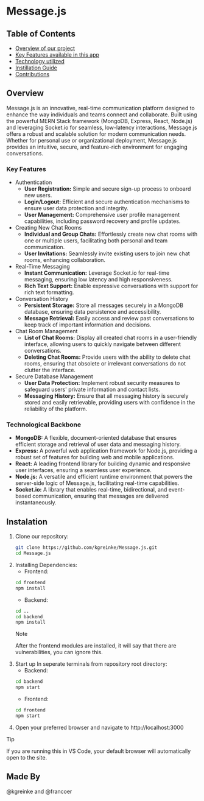 # Message.js

## Table of Contents
- [Overview of our project](#overview)
- [Key Features available in this app](#key-features)
- [Technology utilized](#technological-backbone)
- [Instillation Guide](#instalation)
- [Contributions](#made-by)

## Overview
Message.js is an innovative, real-time communication platform designed to enhance the way individuals and teams connect and collaborate. Built using the powerful MERN Stack framework (MongoDB, Express, React, Node.js) and leveraging Socket.io for seamless, low-latency interactions, Message.js offers a robust and scalable solution for modern communication needs. Whether for personal use or organizational deployment, Message.js provides an intuitive, secure, and feature-rich environment for engaging conversations.

### Key Features
- Authentication
   - **User Registration:** Simple and secure sign-up process to onboard new users.
   - **Login/Logout:** Efficient and secure authentication mechanisms to ensure user data protection and integrity.
   - **User Management:** Comprehensive user profile management capabilities, including password recovery and profile updates.
- Creating New Chat Rooms
   - **Individual and Group Chats:** Effortlessly create new chat rooms with one or multiple users, facilitating both personal and team communication.
   - **User Invitations:** Seamlessly invite existing users to join new chat rooms, enhancing collaboration.
- Real-Time Messaging
   - **Instant Communication:** Leverage Socket.io for real-time messaging, ensuring low latency and high responsiveness.
   - **Rich Text Support:** Enable expressive conversations with support for rich text formatting.
- Conversation History
   - **Persistent Storage:** Store all messages securely in a MongoDB database, ensuring data persistence and accessibility.
   - **Message Retrieval:** Easily access and review past conversations to keep track of important information and decisions.
- Chat Room Management
   - **List of Chat Rooms:** Display all created chat rooms in a user-friendly interface, allowing users to quickly navigate between different conversations.
   - **Deleting Chat Rooms:** Provide users with the ability to delete chat rooms, ensuring that obsolete or irrelevant conversations do not clutter the interface.
- Secure Database Management
   - **User Data Protection:** Implement robust security measures to safeguard users' private information and contact lists.
   - **Messaging History:** Ensure that all messaging history is securely stored and easily retrievable, providing users with confidence in the reliability of the platform.

### Technological Backbone
- **MongoDB:** A flexible, document-oriented database that ensures efficient storage and retrieval of user data and messaging history.
- **Express:** A powerful web application framework for Node.js, providing a robust set of features for building web and mobile applications.
- **React:** A leading frontend library for building dynamic and responsive user interfaces, ensuring a seamless user experience.
- **Node.js:** A versatile and efficient runtime environment that powers the server-side logic of Message.js, facilitating real-time capabilities.
- **Socket.io:** A library that enables real-time, bidirectional, and event-based communication, ensuring that messages are delivered instantaneously.

## Instalation
1. Clone our repository:
    ```bash
    git clone https://github.com/kgreinke/Message.js.git
    cd Message.js
    ```
2. Installing Dependencies:
   - Frontend:
   ```bash
   cd frontend
   npm install
   ```
   - Backend:
   ```bash
   cd ..
   cd backend
   npm install
   ```
   > [!NOTE]
   > After the frontend modules are installed, it will say that there are vulnerabilities, you can ignore this.
3. Start up
   In seperate terminals from repository root directory:
   - Backend:
   ```bash
   cd backend
   npm start
   ```
   - Frontend:
   ```bash
   cd frontend
   npm start
   ```
4. Open your preferred browser and navigate to http://localhost:3000
> [!TIP]
> If you are running this in VS Code, your default browser will automatically open to the site.

## Made By
@kgreinke and @francoer